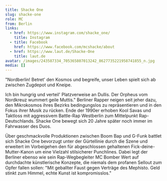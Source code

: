 ```yaml
---
title: Shacke One
slug: shacke-one
role: MC
from: Berlin
links:
  - href: https://www.instagram.com/shacke_one/
    title: Instagram
  - title: Facebook
    href: https://www.facebook.com/mcshacke/about
  - href: https://www.laut.de/Shacke-One
    title: laut.de
avatar: /images/243587334_705365807013242_8627735221958741855_n.jpg
media: []
---
```

"Nordberlin! Betret' den Kosmos und begreife, unser Leben spielt sich ab zwischen Zugdepot und Kneipe.

Ich bin hungrig und verteil' Platzverweise an Dullis. Der Orpheus vom Nordkreuz wummert geile Muttis." Berliner Rapper neigen seit jeher dazu, den Mikrokosmos ihres Bezirks bedingungslos zu repräsentieren und in den Fokus ihrer Musik zu rücken. Ende der 1990er erhoben Kool Savas und Taktloss mit aggressivem Battle-Rap Westberlin zum Mittelpunkt Rap-Deutschlands. Shacke One bewegt sich 20 Jahre später noch immer im Fahrwasser des Duos.


Über geschmackvolle Produktionen zwischen Boom Bap und G-Funk battlet sich Shacke One bevorzugt unter der Gürtellinie durch die Szene und erweitert im Vorbeigehen den für abgeschlossen gehaltenen Fick-deine-Mutter-Kanon um eine Vielzahl stilsicherer Punchlines. Dabei legt der Berliner ebenso wie sein Rap-Wegbegleiter MC Bomber Wert auf durchdachte künstlerische Konzepte, die niemals dem profanen Sellout zum Opfer fallen sollen: "Mit geballter Faust gegen Verträge des Mephisto. Geld stinkt zum Himmel, echte Kunst ist kompromisslos."